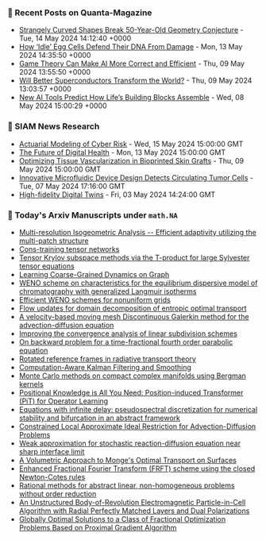 ### 📝 Recent Posts on Quanta-Magazine
<!-- quanta starts -->
* <a href="https://www.quantamagazine.org/strangely-curved-shapes-break-50-year-old-geometry-conjecture-20240514/">Strangely Curved Shapes Break 50-Year-Old Geometry Conjecture</a> - Tue, 14 May 2024 14:12:40 +0000
* <a href="https://www.quantamagazine.org/how-idle-egg-cells-defend-their-dna-from-damage-20240513/">How ‘Idle’ Egg Cells Defend Their DNA From Damage</a> - Mon, 13 May 2024 14:35:50 +0000
* <a href="https://www.quantamagazine.org/game-theory-can-make-ai-more-correct-and-efficient-20240509/">Game Theory Can Make AI More Correct and Efficient</a> - Thu, 09 May 2024 13:55:50 +0000
* <a href="https://www.quantamagazine.org/will-better-superconductors-transform-the-world-20240509/">Will Better Superconductors Transform the World?</a> - Thu, 09 May 2024 13:03:57 +0000
* <a href="https://www.quantamagazine.org/new-ai-tools-predict-how-lifes-building-blocks-assemble-20240508/">New AI Tools Predict How Life’s Building Blocks Assemble</a> - Wed, 08 May 2024 15:00:29 +0000
<!-- quanta ends -->

### 📝 SIAM News Research
<!-- siam-news starts -->
* <a href="https://sinews.siam.org/Details-Page/actuarial-modeling-of-cyber-risk">Actuarial Modeling of Cyber Risk</a> - Wed, 15 May 2024 15:00:00 GMT
* <a href="https://sinews.siam.org/Details-Page/the-future-of-digital-health">The Future of Digital Health</a> - Mon, 13 May 2024 15:00:00 GMT
* <a href="https://sinews.siam.org/Details-Page/optimizing-tissue-vascularization-in-bioprinted-skin-grafts">Optimizing Tissue Vascularization in Bioprinted Skin Grafts</a> - Thu, 09 May 2024 15:00:00 GMT
* <a href="https://sinews.siam.org/Details-Page/innovative-microfluidic-device-design-detects-circulating-tumor-cells">Innovative Microfluidic Device Design Detects Circulating Tumor Cells</a> - Tue, 07 May 2024 17:16:00 GMT
* <a href="https://sinews.siam.org/Details-Page/high-fidelity-digital-twins">High-fidelity Digital Twins</a> - Fri, 03 May 2024 14:24:00 GMT
<!-- siam-news ends -->

### 📝 Today's Arxiv Manuscripts under ``math.NA``
<!-- arxiv-math-na starts -->
* <a href="https://arxiv.org/abs/2405.08904">Multi-resolution Isogeometric Analysis -- Efficient adaptivity utilizing the multi-patch structure</a>
* <a href="https://arxiv.org/abs/2405.09005">Cons-training tensor networks</a>
* <a href="https://arxiv.org/abs/2405.09233">Tensor Krylov subspace methods via the T-product for large Sylvester tensor equations</a>
* <a href="https://arxiv.org/abs/2405.09324">Learning Coarse-Grained Dynamics on Graph</a>
* <a href="https://arxiv.org/abs/2405.09328">WENO scheme on characteristics for the equilibrium dispersive model of chromatography with generalized Langmuir isotherms</a>
* <a href="https://arxiv.org/abs/2405.09367">Efficient WENO schemes for nonuniform grids</a>
* <a href="https://arxiv.org/abs/2405.09400">Flow updates for domain decomposition of entropic optimal transport</a>
* <a href="https://arxiv.org/abs/2405.09408">A velocity-based moving mesh Discontinuous Galerkin method for the advection-diffusion equation</a>
* <a href="https://arxiv.org/abs/2405.09414">Improving the convergence analysis of linear subdivision schemes</a>
* <a href="https://arxiv.org/abs/2405.09424">On backward problem for a time-fractional fourth order parabolic equation</a>
* <a href="https://arxiv.org/abs/2405.09447">Rotated reference frames in radiative transport theory</a>
* <a href="https://arxiv.org/abs/2405.08971">Computation-Aware Kalman Filtering and Smoothing</a>
* <a href="https://arxiv.org/abs/2405.09203">Monte Carlo methods on compact complex manifolds using Bergman kernels</a>
* <a href="https://arxiv.org/abs/2405.09285">Positional Knowledge is All You Need: Position-induced Transformer (PiT) for Operator Learning</a>
* <a href="https://arxiv.org/abs/2306.13351">Equations with infinite delay: pseudospectral discretization for numerical stability and bifurcation in an abstract framework</a>
* <a href="https://arxiv.org/abs/2307.00229">Constrained Local Approximate Ideal Restriction for Advection-Diffusion Problems</a>
* <a href="https://arxiv.org/abs/2307.08241">Weak approximation for stochastic reaction-diffusion equation near sharp interface limit</a>
* <a href="https://arxiv.org/abs/2310.01745">A Volumetric Approach to Monge's Optimal Transport on Surfaces</a>
* <a href="https://arxiv.org/abs/2311.16379">Enhanced Fractional Fourier Transform (FRFT) scheme using the closed Newton-Cotes rules</a>
* <a href="https://arxiv.org/abs/2405.04195">Rational methods for abstract linear, non-homogeneous problems without order reduction</a>
* <a href="https://arxiv.org/abs/2405.07396">An Unstructured Body-of-Revolution Electromagnetic Particle-in-Cell Algorithm with Radial Perfectly Matched Layers and Dual Polarizations</a>
* <a href="https://arxiv.org/abs/2306.11286">Globally Optimal Solutions to a Class of Fractional Optimization Problems Based on Proximal Gradient Algorithm</a>
<!-- arxiv-math-na ends -->
